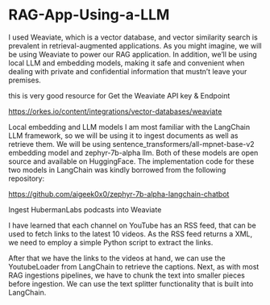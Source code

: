 # RAG-App-Using-a-LLM


I used Weaviate, which is a vector database, and vector similarity search is prevalent in retrieval-augmented applications. As you might imagine, we will be using Weaviate to power our RAG application. In addition, we’ll be using local LLM and embedding models, making it safe and convenient when dealing with private and confidential information that mustn’t leave your premises.


this is very good resource for Get the Weaviate API key & Endpoint​

https://orkes.io/content/integrations/vector-databases/weaviate


Local embedding and LLM models I am most familiar with the LangChain LLM framework, so we will be using it to ingest documents as well as retrieve them. We will be using sentence_transformers/all-mpnet-base-v2 embedding model and zephyr-7b-alpha llm. Both of these models are open source and available on HuggingFace. The implementation code for these two models in LangChain was kindly borrowed from the following repository:

https://github.com/aigeek0x0/zephyr-7b-alpha-langchain-chatbot


Ingest HubermanLabs podcasts into Weaviate

I have learned that each channel on YouTube has an RSS feed, that can be used to fetch links to the latest 10 videos. As the RSS feed returns a XML, we need to employ a simple Python script to extract the links.

After that we have the links to the videos at hand, we can use the YoutubeLoader from LangChain to retrieve the captions. Next, as with most RAG ingestions pipelines, we have to chunk the text into smaller pieces before ingestion. We can use the text splitter functionality that is built into LangChain.

